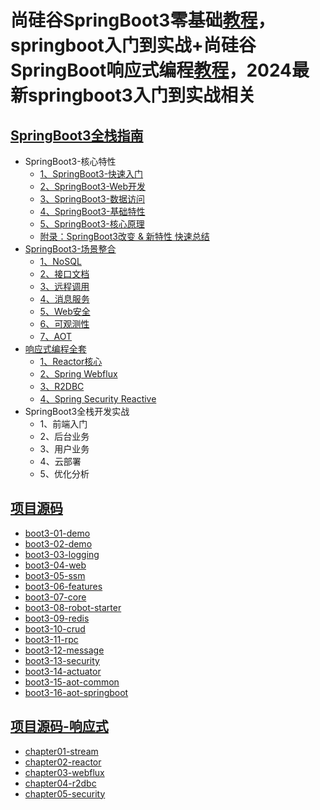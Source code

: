 # 尚硅谷SpringBoot3零基础[教程](https://www.bilibili.com/video/BV1Es4y1q7Bf/)，springboot入门到实战+尚硅谷SpringBoot响应式编程[教程](https://www.bilibili.com/video/BV1sC4y1K7ET/)，2024最新springboot3入门到实战相关

## [SpringBoot3全栈指南](https://www.yuque.com/leifengyang/springboot3)
- SpringBoot3-核心特性
  - [1、SpringBoot3-快速入门](./01-快速入门.md)
  - [2、SpringBoot3-Web开发](./02-Web开发.md)
  - [3、SpringBoot3-数据访问](./03-数据访问.md)
  - [4、SpringBoot3-基础特性](./04-基础特性.md)
  - [5、SpringBoot3-核心原理](./05-核心原理.md)
  - [附录：SpringBoot3改变 & 新特性 快速总结](./09-总结.md)
- [SpringBoot3-场景整合](./10-场景整合.md)
  - [1、NoSQL](./11-NoSQL.md)
  - [2、接口文档](./12-接口文档.md)
  - [3、远程调用](./13-远程调用.md)
  - [4、消息服务](./14-消息服务.md)
  - [5、Web安全](./15-Web安全.md)
  - [6、可观测性](./16-可观测性.md)
  - [7、AOT](./17-AOT.md)
- [响应式编程全套](./20-响应式编程全套.md)
  - [1、Reactor核心](./21-Reactor核心.md)
  - [2、Spring Webflux](./22-Spring%20Webflux.md)
  - [3、R2DBC](./23-R2DBC.md)
  - [4、Spring Security Reactive](./24-Spring%20Security%20Reactive.md)
- SpringBoot3全栈开发实战
  - 1、前端入门
  - 2、后台业务
  - 3、用户业务
  - 4、云部署
  - 5、优化分析


## [项目源码](https://gitee.com/leifengyang/spring-boot-3)
- [boot3-01-demo](./boot3-01-demo/)
- [boot3-02-demo](./boot3-02-demo/)
- [boot3-03-logging](./boot3-03-logging/)
- [boot3-04-web](./boot3-04-web/)
- [boot3-05-ssm](./boot3-05-ssm/)
- [boot3-06-features](./boot3-06-features/)
- [boot3-07-core](./boot3-07-core/)
- [boot3-08-robot-starter](./boot3-08-robot-starter/)
- [boot3-09-redis](./boot3-09-redis/)
- [boot3-10-crud](./boot3-10-crud/)
- [boot3-11-rpc](./boot3-11-rpc/)
- [boot3-12-message](./boot3-12-message/)
- [boot3-13-security](./boot3-13-security/)
- [boot3-14-actuator](./boot3-14-actuator/)
- [boot3-15-aot-common](./boot3-15-aot-common/)
- [boot3-16-aot-springboot](./boot3-16-aot-springboot/)


## [项目源码-响应式](https://gitee.com/leifengyang/reactor-programming)
- [chapter01-stream](./reactor-programming/chapter01-stream/)
- [chapter02-reactor](./reactor-programming/chapter02-reactor/)
- [chapter03-webflux](./reactor-programming/chapter03-webflux/)
- [chapter04-r2dbc](./reactor-programming/chapter04-r2dbc/)
- [chapter05-security](./reactor-programming/chapter05-security/)

